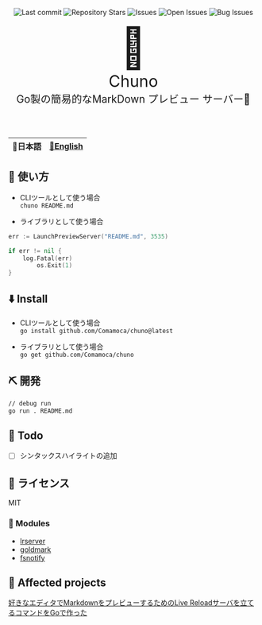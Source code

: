 <div align="center">

![Last commit](https://img.shields.io/github/last-commit/Comamoca/chuno?style=flat-square)
![Repository Stars](https://img.shields.io/github/stars/Comamoca/chuno?style=flat-square)
![Issues](https://img.shields.io/github/issues/Comamoca/chuno?style=flat-square)
![Open Issues](https://img.shields.io/github/issues-raw/Comamoca/chuno?style=flat-square)
![Bug Issues](https://img.shields.io/github/issues/Comamoca/chuno/bug?style=flat-square)

</div>


<div align="center" style="margin-bottom: 4rem">

<div style="font-size: 5rem;">🦊</div>
<div style="font-size: 2rem;">Chuno</div>
<div style="font-size: 1.3rem;">Go製の簡易的なMarkDown プレビュー サーバー💨</div>
</div>


</div>

<table>
  <thead>
    <tr>
      <th style="text-align:center">🍡日本語</th>
      <th style="text-align:center"><a href="README.md">🍔English</a></th>
    </tr>
  </thead>
</table>

<div align="center">

</div>

## 🚀 使い方

- CLIツールとして使う場合  
`chuno README.md`

- ライブラリとして使う場合  
```go
err := LaunchPreviewServer("README.md", 3535)

if err != nil {
	log.Fatal(err)
		os.Exit(1)
}
```

## ⬇️  Install

- CLIツールとして使う場合  
`go install github.com/Comamoca/chuno@latest`


- ライブラリとして使う場合  
`go get github.com/Comamoca/chuno`

## ⛏️   開発

```sh
// debug run
go run . README.md
```

## 📝 Todo

- [ ] シンタックスハイライトの追加

## 📜 ライセンス

MIT

### 🧩 Modules

- [lrserver](https://github.com/jaschaephraim/lrserver)
- [goldmark](https://github.com/yuin/goldmark)
- [fsnotify](https://github.com/fsnotify/fsnotify)

## 👏 Affected projects

[好きなエディタでMarkdownをプレビューするためのLive Reloadサーバを立てるコマンドをGoで作った](https://zenn.dev/fj68/articles/e00cc62c84225f)
